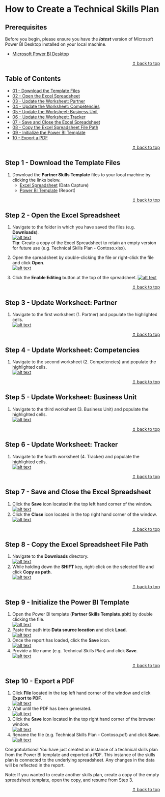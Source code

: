 # How to Create a Technical Skills Plan

## Prerequisites
Before you begin, please ensure you have the ***latest*** version of Microsoft Power BI Desktop installed on your local machine.
* [Microsoft Power BI Desktop](https://www.microsoft.com/en-us/download/details.aspx?id=45331)

<div align="right"><a href="#how-to-create-a-technical-skills-plan">↥ back to top</a></div>

## Table of Contents
* [01 - Download the Template Files](#step-1---download-the-template-files)
* [02 - Open the Excel Spreadsheet](#step-2---open-the-excel-spreadsheet)
* [03 - Update the Worksheet: Partner](#step-3----update-worksheet-partner)
* [04 - Update the Worksheet: Competencies](#step-4---update-worksheet-competencies)
* [05 - Update the Worksheet: Business Unit](#step-5---update-worksheet-business-unit)
* [06 - Update the Worksheet: Tracker](#step-6---update-worksheet-tracker)
* [07 - Save and Close the Excel Spreadsheet](#step-7---save-and-close-the-excel-spreadsheet)
* [08 - Copy the Excel Spreadsheet File Path](#step-8---copy-the-excel-spreadsheet-file-path)
* [09 - Initialize the Power BI Template](#step-9---initialize-power-bi-template)
* [10 - Export a PDF](#step-10---export-a-pdf)

<div align="right"><a href="#how-to-create-a-technical-skills-plan">↥ back to top</a></div>

## Step 1 - Download the Template Files
1. Download the **Partner Skills Template** files to your local machine by clicking the links below.  
   * [Excel Spreadsheet](../../../raw/master/files/Partner%20Skills%20Template.xlsx) (Data Capture)
   * [Power BI Template](../../../raw/master/files/Partner%20Skills%20Template.pbit) (Report)

<div align="right"><a href="#how-to-create-a-technical-skills-plan">↥ back to top</a></div>

## Step 2 - Open the Excel Spreadsheet
1. Navigate to the folder in which you have saved the files (e.g. **Downloads**).  
[![alt text](../images/img-template-downloads-folder.png "Downloads")](../../../raw/master/images/img-template-downloads-folder.png)  
**Tip**: Create a copy of the Excel Spreadsheet to retain an empty version for future use (e.g. Technical Skills Plan - Contoso.xlsx).  

2. Open the spreadsheet by double-clicking the file or right-click the file and click **Open**.  
[![alt text](../images/img-template-open-xlsx.png "Open File")](../../../raw/master/images/img-template-open-xlsx.png) 

3. Click the **Enable Editing** button at the top of the spreadsheet.
[![alt text](../images/img-template-enable-editing.png "Enable Editing")](../../../raw/master/images/img-template-enable-editing.png) 

<div align="right"><a href="#how-to-create-a-technical-skills-plan">↥ back to top</a></div>

## Step 3 - Update Worksheet: Partner
1. Navigate to the first worksheet (1. Partner) and populate the highlighted cells.  
[![alt text](../images/img-template-update-partner.png "Partner")](../../../raw/master/images/img-template-update-partner.png) 

<div align="right"><a href="#how-to-create-a-technical-skills-plan">↥ back to top</a></div>

## Step 4 - Update Worksheet: Competencies
1. Navigate to the second worksheet (2. Competencies) and populate the highlighted cells.  
[![alt text](../images/img-template-update-competencies.png "Competencies")](../../../raw/master/images/img-template-update-competencies.png) 

<div align="right"><a href="#how-to-create-a-technical-skills-plan">↥ back to top</a></div>

## Step 5 - Update Worksheet: Business Unit
1. Navigate to the third worksheet (3. Business Unit) and populate the highlighted cells.  
[![alt text](../images/img-template-update-business.png "Business Units")](../../../raw/master/images/img-template-update-business.png) 

<div align="right"><a href="#how-to-create-a-technical-skills-plan">↥ back to top</a></div>

## Step 6 - Update Worksheet: Tracker
1. Navigate to the fourth worksheet (4. Tracker) and populate the highlighted cells.  
[![alt text](../images/img-template-update-tracker.png "Tracker")](../../../raw/master/images/img-template-update-tracker.png) 

<div align="right"><a href="#how-to-create-a-technical-skills-plan">↥ back to top</a></div>

## Step 7 - Save and Close the Excel Spreadsheet
1. Click the **Save** icon located in the top left hand corner of the window.  
[![alt text](../images/img-template-save-xlsx.png "Save")](../../../raw/master/images/img-template-save-xlsx.png) 
2. Click the **Close** icon located in the top right hand corner of the window.  
[![alt text](../images/img-template-close-xlsx.png "Close")](../../../raw/master/images/img-template-close-xlsx.png) 

<div align="right"><a href="#how-to-create-a-technical-skills-plan">↥ back to top</a></div>

## Step 8 - Copy the Excel Spreadsheet File Path
1. Navigate to the **Downloads** directory.  
[![alt text](../images/img-template-downloads-folder.png "Downloads Folder")](../../../raw/master/images/img-template-downloads-folder.png) 
2. While holding down the **SHIFT** key, right-click on the selected file and click **Copy as path**.  
[![alt text](../images/img-template-copy-path.png "Copy Path")](../../../raw/master/images/img-template-copy-path.png) 

<div align="right"><a href="#how-to-create-a-technical-skills-plan">↥ back to top</a></div>

## Step 9 - Initialize the Power BI Template
1. Open the Power BI template (**Partner Skills Template.pbit**) by double clicking the file.  
[![alt text](../images/img-template-open-pbit.png "Open Power BI Template")](../../../raw/master/images/img-template-open-pbit.png) 
2. Paste the path into **Data source location** and click **Load**.  
[![alt text](../images/img-template-paste-path.png "Template Parameter")](../../../raw/master/images/img-template-paste-path.png) 
3. Once the report has loaded, click the **Save** icon.  
[![alt text](../images/img-template-save-pbix.png "Save PBIX")](../../../raw/master/images/img-template-save-pbix.png) 
5. Provide a file name (e.g. Technical Skills Plan) and click **Save**.  
[![alt text](../images/img-template-save-dialog.png "Save Dialog")](../../../raw/master/images/img-template-save-dialog.png) 

<div align="right"><a href="#how-to-create-a-technical-skills-plan">↥ back to top</a></div>

## Step 10 - Export a PDF
1. Click **File** located in the top left hand corner of the window and click **Export to PDF**.   
[![alt text](../images/img-template-export-pdf.png "Export to PDF")](../../../raw/master/images/img-template-export-pdf.png) 
2. Wait until the PDF has been generated.  
[![alt text](../images/img-template-export-wait.png "Generating")](../../../raw/master/images/img-template-export-wait.png) 
3. Click the **Save** icon located in the top right hand corner of the browser window.  
[![alt text](../images/img-template-save-pdf.png "Save PDF")](../../../raw/master/images/img-template-save-pdf.png) 
4. Rename the file (e.g. Technical Skills Plan - Contoso.pdf) and click **Save**.  
[![alt text](../images/img-template-saveas-pdf.png "Save PDF")](../../../raw/master/images/img-template-saveeas-pdf.png) 

Congratulations! You have just created an instance of a technical skills plan from the Power BI template and exported a PDF. This instance of the skills plan is connected to the underlying spreadsheet. Any changes in the data will be reflected in the report.

Note: If you wanted to create another skills plan, create a copy of the empty spreadsheet template, open the copy, and resume from Step 3.

<div align="right"><a href="#how-to-create-a-technical-skills-plan">↥ back to top</a></div>

